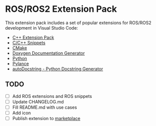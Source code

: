 # ROS/ROS2 Extension Pack

This extension pack includes a set of popular extensions for ROS/ROS2 development in Visual Studio Code:  
* [C++ Extension Pack](https://marketplace.visualstudio.com/items?itemName=ms-vscode.cpptools-extension-pack)
* [C/C++ Snippets](https://marketplace.visualstudio.com/items?itemName=hars.CppSnippets)
* [CMake](https://marketplace.visualstudio.com/items?itemName=twxs.cmake)
* [Doxygen Documentation Generator](https://marketplace.visualstudio.com/items?itemName=cschlosser.doxdocgen)
* [Python](https://marketplace.visualstudio.com/items?itemName=ms-python.python)
* [Pylance](https://marketplace.visualstudio.com/items?itemName=ms-python.vscode-pylance)
* [autoDocstring - Python Docstring Generator
](https://marketplace.visualstudio.com/items?itemName=njpwerner.autodocstring)


## TODO
- [ ] Add ROS extensions and ROS snippets
- [ ] Update CHANGELOG.md
- [ ] Fill README.md with use cases
- [ ] Add icon
- [ ] Publish extension to [marketplace](https://marketplace.visualstudio.com/vscode)